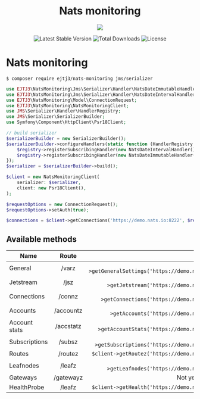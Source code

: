 <h1 align="center">Nats monitoring</h1>

<p align="center">
	<img src="https://www.gitbook.com/cdn-cgi/image/width=36,dpr=2,height=36,fit=contain,format=auto/https%3A%2F%2F683899388-files.gitbook.io%2F~%2Ffiles%2Fv0%2Fb%2Fgitbook-legacy-files%2Fo%2Fspaces%252F-LqMYcZML1bsXrN3Ezg0%252Favatar.png%3Fgeneration%3D1571848018902627%26alt%3Dmedia">
</p>

<p align="center">
	<img src="http://poser.pugx.org/ejtj3/nats-monitoring/v" alt="Latest Stable Version">
	<img src="http://poser.pugx.org/ejtj3/nats-monitoring/downloads" alt="Total Downloads">
	<img src="http://poser.pugx.org/ejtj3/nats-monitoring/license" alt="License">
</p>

# Nats monitoring

```shell
$ composer require ejtj3/nats-monitoring jms/serializer
```

```php
use EJTJ3\NatsMonitoring\Jms\Serializer\Handler\NatsDateImmutableHandler;
use EJTJ3\NatsMonitoring\Jms\Serializer\Handler\NatsDateIntervalHandler;
use EJTJ3\NatsMonitoring\Model\ConnectionRequest;
use EJTJ3\NatsMonitoring\NatsMonitoringClient;
use JMS\Serializer\Handler\HandlerRegistry;
use JMS\Serializer\SerializerBuilder;
use Symfony\Component\HttpClient\Psr18Client;

// build serializer
$serializerBuilder = new SerializerBuilder();
$serializerBuilder->configureHandlers(static function (HandlerRegistry $registry): void {
    $registry->registerSubscribingHandler(new NatsDateIntervalHandler());
    $registry->registerSubscribingHandler(new NatsDateImmutableHandler());
});
$serializer = $serializerBuilder->build();

$client = new NatsMonitoringClient(
    serializer: $serializer,
    client: new Psr18Client(),
);

$requestOptions = new ConnectionRequest();
$requestOptions->setAuth(true);

$connections = $client->getConnections('https://demo.nats.io:8222', $requestOptions);
```

## Available methods

| Name          |   Route   |                                                                 Method |
|---------------|:---------:|-----------------------------------------------------------------------:|
| General       |   /varz   |             `$client->getGeneralSettings('https://demo.nats.io:8222')` |
| Jetstream     |   /jsz    |                   `$client->getJetstream('https://demo.nats.io:8222')` |
| Connections   |  /connz   |                 `$client->getConnections('https://demo.nats.io:8222')` |
| Accounts      | /accountz |                    `$client->getAccounts('https://demo.nats.io:8222')` |
| Account stats | /accstatz |                `$client->getAccountStats('https://demo.nats.io:8222')` |
| Subscriptions |  /subsz   |               `$client->getSubscriptions('https://demo.nats.io:8222')` |
| Routes        |  /routez  |                      `$client->getRoutez('https://demo.nats.io:8222')` |
| Leafnodes     |  /leafz   |                   `$client->getLeafnodes('https://demo.nats.io:8222')` |
| Gateways      | /gatewayz |                                                    Not yet implemented |
| HealthProbe   |  /leafz   |                      `$client->getHealth('https://demo.nats.io:8222')` |

